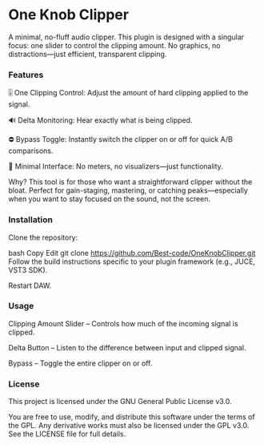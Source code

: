 # One Knob Clipper
A minimal, no-fluff audio clipper. This plugin is designed with a singular focus: one slider to control the clipping amount. No graphics, no distractions—just efficient, transparent clipping.

### Features
🎚️ One Clipping Control: Adjust the amount of hard clipping applied to the signal.

🔊 Delta Monitoring: Hear exactly what is being clipped.

⛔ Bypass Toggle: Instantly switch the clipper on or off for quick A/B comparisons.

🧼 Minimal Interface: No meters, no visualizers—just functionality.

Why?
This tool is for those who want a straightforward clipper without the bloat. Perfect for gain-staging, mastering, or catching peaks—especially when you want to stay focused on the sound, not the screen.

### Installation
Clone the repository:

bash
Copy
Edit
git clone https://github.com/Best-code/OneKnobClipper.git
Follow the build instructions specific to your plugin framework (e.g., JUCE, VST3 SDK).

Restart DAW.

### Usage
Clipping Amount Slider – Controls how much of the incoming signal is clipped.

Delta Button – Listen to the difference between input and clipped signal.

Bypass – Toggle the entire clipper on or off.

### License
This project is licensed under the GNU General Public License v3.0.

You are free to use, modify, and distribute this software under the terms of the GPL. Any derivative works must also be licensed under the GPL v3.0. See the LICENSE file for full details.



